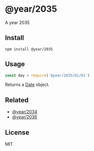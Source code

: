 # @year/2035

A year 2035

## Install

~~~
npm install @year/2035
~~~

## Usage

~~~js
const day = require('@year/2035/01/01')
~~~

Returns a [Date](https://developer.mozilla.org/en-US/docs/Web/JavaScript/Reference/Global_Objects/Date) object.

## Related

* [@year/2034](https://github.com/antonmedv/year/tree/master/packages/2034)
* [@year/2036](https://github.com/antonmedv/year/tree/master/packages/2036)

## License

MIT
